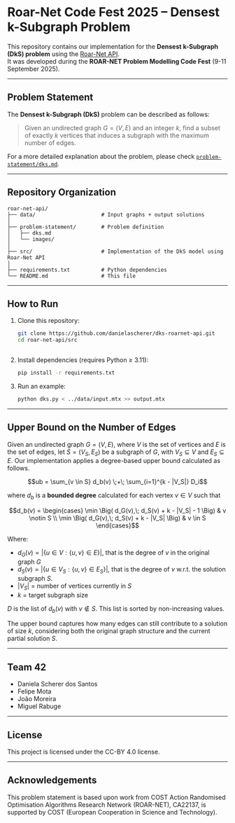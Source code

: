 # Roar-Net Code Fest 2025 – Densest k-Subgraph Problem

This repository contains our implementation for the **Densest k-Subgraph (DkS) problem** using the [Roar-Net API](https://github.com/roar-net).  
It was developed during the **ROAR-NET Problem Modelling Code Fest** (9-11 September 2025).

---

## Problem Statement

The **Densest k-Subgraph (DkS)** problem can be described as follows:

> Given an undirected graph $G = (V,E)$ and an integer $k$, find a subset of exactly $k$ vertices that induces a subgraph with the maximum number of edges.

For a more detailed explanation about the problem, please check [`problem-statement/dks.md`](./problem-statement/dks.md).

---

## Repository Organization

```text
roar-net-api/
├── data/                     # Input graphs + output solutions
│
├── problem-statement/        # Problem definition
│   ├── dks.md                
│   └── images/               
│
├── src/                      # Implementation of the DkS model using Roar-Net API
│
├── requirements.txt          # Python dependencies
└── README.md                 # This file
```

---

## How to Run

1. Clone this repository:
   ```bash
   git clone https://github.com/danielascherer/dks-roarnet-api.git
   cd roar-net-api/src
    
2. Install dependencies (requires Python ≥ 3.11):
    ```bash
    pip install -r requirements.txt

3. Run an example:
   ```bash
   python dks.py < ../data/input.mtx >> output.mtx

---

## Upper Bound on the Number of Edges

Given an undirected graph $G=(V,E)$, where $V$ is the set of vertices and $E$ is the set of edges, let $S=(V_S, E_S)$ be a subgraph of $G$, with $V_S \subseteq V$ and $E_S \subseteq E$.
Our implementation applies a degree-based upper bound calculated as follows. 

$$ub = \sum_{v \in S} d_b(v) \;+\; \sum_{i=1}^{k - |V_S|} D_i$$

where $d_b$ is a **bounded degree** calculated for each vertex $v \in V$ such that

$$d_b(v) = \begin{cases} \min \Big( d_G(v),\; d_S(v) + k - |V_S| - 1 \Big) & v \notin S \\ \min \Big( d_G(v),\; d_S(v) + k - |V_S| \Big) & v \in S \end{cases}$$

Where:  
- $d_G(v)= \lvert\{u \in V : \{u,v\} \in E\}\lvert$, that is the degree of $v$ in the original graph $G$ 
- $d_S(v)= \lvert\{u \in V_S: \{u,v\} \in E_S\}\lvert$, that is the degree of $v$ w.r.t. the solution subgraph $S$.
- $|V_S|$ = number of vertices currently in $S$  
- $k$ = target subgraph size  


$D$ is the list of $d_b(v)$ with $v \notin S$. This list is sorted by non-increasing values.

The upper bound captures how many edges can still contribute to a solution of size $k$, considering both the original graph structure and the current partial solution $S$.

---

## Team 42

- Daniela Scherer dos Santos  
- Felipe Mota  
- João Moreira  
- Miguel Rabuge  

---

## License

This project is licensed under the CC-BY 4.0 license.

---

## Acknowledgements

This problem statement is based upon work from COST Action Randomised
Optimisation Algorithms Research Network (ROAR-NET), CA22137, is supported by
COST (European Cooperation in Science and Technology).



